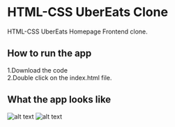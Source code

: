 # HTML-CSS UberEats Clone

HTML-CSS UberEats Homepage Frontend clone.

## How to run the app

1.Download the code  
2.Double click on the index.html file.

## What the app looks like

![alt text](https://raw.githubusercontent.com/cengizhankose/react-netflix-clone/main/1.png)
![alt text](https://raw.githubusercontent.com/cengizhankose/react-netflix-clone/main/2.png)

